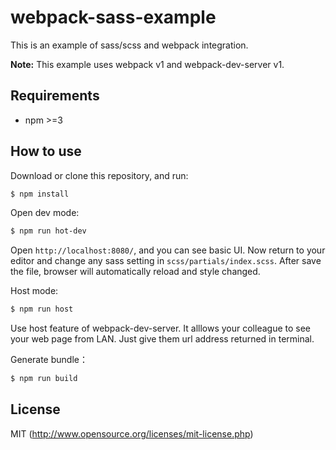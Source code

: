 # webpack-sass-example

This is an example of sass/scss and webpack integration.

**Note:** This example uses webpack v1 and webpack-dev-server v1.

## Requirements
- npm >=3

## How to use

Download or clone this repository, and run:
```bash
$ npm install
```

Open dev mode:
```bash
$ npm run hot-dev
```

Open `http://localhost:8080/`, and you can see basic UI. Now return to your editor and change any sass setting in `scss/partials/index.scss`. After save the file, browser will automatically reload and style changed.

Host mode:
```bash
$ npm run host
```

Use host feature of webpack-dev-server. It alllows your colleague to see your web page from LAN. Just give them url address returned in terminal.

Generate bundle：
```bash
$ npm run build
```

## License

MIT (http://www.opensource.org/licenses/mit-license.php)

